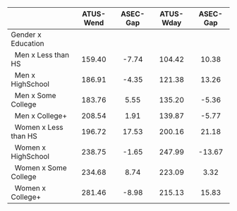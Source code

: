 
|                      |    ATUS-Wend |     ASEC-Gap |    ATUS-Wday |     ASEC-Gap |
| -------------------- | :----------: | :----------: | :----------: | :----------: |
| Gender x Education   |              |              |              |              |
| &nbsp;&nbsp;Men x Less than HS |       159.40 |        -7.74 |       104.42 |        10.38 |
| &nbsp;&nbsp;Men x HighSchool |       186.91 |        -4.35 |       121.38 |        13.26 |
| &nbsp;&nbsp;Men x Some College |       183.76 |         5.55 |       135.20 |        -5.36 |
| &nbsp;&nbsp;Men x College+ |       208.54 |         1.91 |       139.87 |        -5.77 |
| &nbsp;&nbsp;Women x Less than HS |       196.72 |        17.53 |       200.16 |        21.18 |
| &nbsp;&nbsp;Women x HighSchool |       238.75 |        -1.65 |       247.99 |       -13.67 |
| &nbsp;&nbsp;Women x Some College |       234.68 |         8.74 |       223.09 |         3.32 |
| &nbsp;&nbsp;Women x College+ |       281.46 |        -8.98 |       215.13 |        15.83 |

